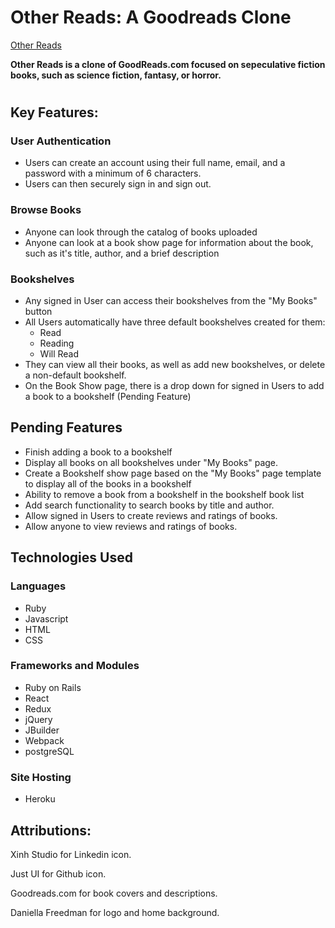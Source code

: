 # Other Reads: A Goodreads Clone

[Other Reads](https://other-reads.herokuapp.com/#/  "Other Reads")

**Other Reads is a clone of GoodReads.com focused on sepeculative fiction books, such as science fiction, fantasy, or horror.**

#

## Key Features:

### User Authentication
  * Users can create an account using their full name, email, and a password with a minimum of 6 characters.
  * Users can then securely sign in and sign out.

### Browse Books
  * Anyone can look through the catalog of books uploaded
  * Anyone can look at a book show page for information about the book, such as it's title, author, and a brief description

### Bookshelves
  * Any signed in User can access their bookshelves from the "My Books" button
  * All Users automatically have three default bookshelves created for them:
    * Read
    * Reading
    * Will Read
  * They can view all their books, as well as add new bookshelves, or delete a non-default bookshelf.
  * On the Book Show page, there is a drop down for signed in Users to add a book to a bookshelf (Pending Feature)

## Pending Features
  * Finish adding a book to a bookshelf
  * Display all books on all bookshelves under "My Books" page.
  * Create a Bookshelf show page based on the "My Books" page template to display all of the books in a bookshelf
  * Ability to remove a book from a bookshelf in the bookshelf book list
  * Add search functionality to search books by title and author.
  * Allow signed in Users to create reviews and ratings of books.
  * Allow anyone to view reviews and ratings of books.

## Technologies Used
  ### Languages
  * Ruby
  * Javascript
  * HTML
  * CSS

  ### Frameworks and Modules
  * Ruby on Rails
  * React
  * Redux
  * jQuery
  * JBuilder
  * Webpack
  * postgreSQL

  ### Site Hosting
  * Heroku


## Attributions:
  Xinh Studio for Linkedin icon.

  Just UI for Github icon.

  Goodreads.com for book covers and descriptions.

  Daniella Freedman for logo and home background.
